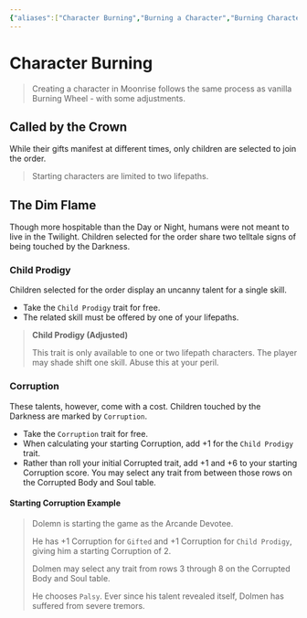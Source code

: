 ```yaml
---
{"aliases":["Character Burning","Burning a Character","Burning Characters"],"date-created":"2023-11-29T12:38","date-modified":"2024-01-04T16:08","dg-publish":true,"tags":["moonrise"],"title":"Character Burning","dg-path":"moonrise/character burning.md","permalink":"/moonrise/character-burning/","dgPassFrontmatter":true}
---
```



# Character Burning

> Creating a character in Moonrise follows the same process as vanilla Burning Wheel - with some adjustments.

## Called by the Crown

While their gifts manifest at different times, only children are selected to join the order.

> Starting characters are limited to two lifepaths.

## The Dim Flame

Though more hospitable than the Day or Night, humans were not meant to live in the Twilight. Children selected for the order share two telltale signs of being touched by the Darkness.

### Child Prodigy

Children selected for the order display an uncanny talent for a single skill.

- Take the `Child Prodigy` trait for free.
- The related skill must be offered by one of your lifepaths.

> **Child Prodigy (Adjusted)** 
> 
> This trait is only available to one or two lifepath characters. The player may shade shift one skill. Abuse this at your peril.

### Corruption

These talents, however, come with a cost. Children touched by the Darkness are marked by `Corruption`.

- Take the `Corruption` trait for free.
- When calculating your starting Corruption, add +1 for the `Child Prodigy` trait.
- Rather than roll your initial Corrupted trait, add +1 and +6 to your starting Corruption score. You may select any trait from between those rows on the Corrupted Body and Soul table.

#### Starting Corruption Example

> Dolemn is starting the game as the Arcande Devotee.
> 
> He has +1 Corruption for `Gifted` and +1 Corruption for `Child Prodigy`, giving him a starting Corruption of 2.
> 
> Dolmen may select any trait from rows 3 through 8 on the Corrupted Body and Soul table.
> 
> He chooses `Palsy`. Ever since his talent revealed itself, Dolmen has suffered from severe tremors.
